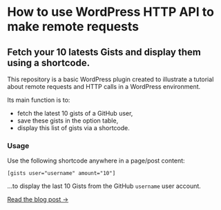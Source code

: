 # How to use WordPress HTTP API to make remote requests
## Fetch your 10 latests Gists and display them using a shortcode.

This repository is a basic WordPress plugin created to illustrate a tutorial about remote requests and HTTP calls in a WordPress environment.

Its main function is to:
- fetch the latest 10 gists of a GitHub user,
- save these gists in the option table,
- display this list of gists via a shortcode.

### Usage
Use the following shortcode anywhere in a page/post content:

```
[gists user="username" amount="10"]
```

…to display the last 10 Gists from the GitHub `username` user account.


[Read the blog post →](https://mosaika.fr/fonctions-http-api-wordpress/)